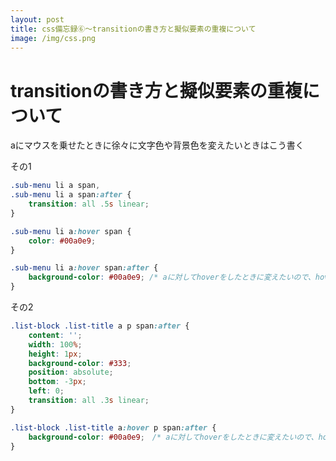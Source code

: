 ```yaml
---
layout: post
title: css備忘録⑥～transitionの書き方と擬似要素の重複について
image: /img/css.png
---
```


# transitionの書き方と擬似要素の重複について

aにマウスを乗せたときに徐々に文字色や背景色を変えたいときはこう書く   

その1   
```css
.sub-menu li a span,
.sub-menu li a span:after {
	transition: all .5s linear;
}

.sub-menu li a:hover span {
	color: #00a0e9;
}

.sub-menu li a:hover span:after {
	background-color: #00a0e9; /* aに対してhoverをしたときに変えたいので、hoverは中ほどに書く */
}
```

その2   
```css
.list-block .list-title a p span:after {
	content: '';
	width: 100%;
	height: 1px;
	background-color: #333;
	position: absolute;
	bottom: -3px;
	left: 0;
	transition: all .3s linear;
}

.list-block .list-title a:hover p span:after {
	background-color: #00a0e9;　/* aに対してhoverをしたときに変えたいので、hoverは中ほどに書く */
}
```
